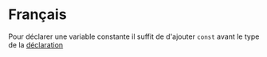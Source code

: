 # Français
Pour déclarer une variable constante il suffit de d'ajouter `const` avant le type de la [déclaration](./Déclaration_variables)